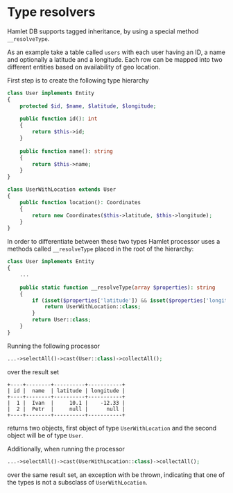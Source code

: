 # Type resolvers

Hamlet DB supports tagged inheritance, by using a special method `__resolveType`. 

As an example take a table called `users` with each user having an ID, a name and optionally a latitude and a longitude.
Each row can be mapped into two different entities based on availability of geo location. 

First step is to create the following type hierarchy

```php
class User implements Entity
{
    protected $id, $name, $latitude, $longitude;
    
    public function id(): int 
    {
        return $this->id;
    }
    
    public function name(): string 
    {
        return $this->name;
    }
}

class UserWithLocation extends User
{
    public function location(): Coordinates 
    {
        return new Coordinates($this->latitude, $this->longitude);
    }
}
```

In order to differentiate between these two types Hamlet processor uses a methods called `__resolveType` placed in the root of the hierarchy:

```php
class User implements Entity 
{
    ...
    
    public static function __resolveType(array $properties): string
    {
        if (isset($properties['latitude']) && isset($properties['longitude'])) {
            return UserWithLocation::class;
        }
        return User::class;
    }
}
```

Running the following processor

```php
...->selectAll()->cast(User::class)->collectAll();
```

over the result set

    +----+--------+----------+-----------+
    | id |  name  | latitude | longitude |
    +----+--------+----------+-----------+
    |  1 |  Ivan  |     10.1 |    -12.33 |
    |  2 |  Petr  |     null |      null |
    +----+--------+----------+-----------+
    
returns two objects, first object of type `UserWithLocation` and the second object will be of type `User`.

Additionally, when running the processor 

```php
...->selectAll()->cast(UserWithLocation::class)->collectAll();
```

over the same result set, an exception with be thrown, indicating that one of the types is not a subsclass of `UserWithLocation`.
